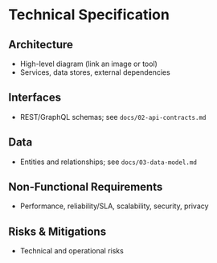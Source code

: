 # Technical Specification

## Architecture
- High-level diagram (link an image or tool)
- Services, data stores, external dependencies

## Interfaces
- REST/GraphQL schemas; see `docs/02-api-contracts.md`

## Data
- Entities and relationships; see `docs/03-data-model.md`

## Non-Functional Requirements
- Performance, reliability/SLA, scalability, security, privacy

## Risks & Mitigations
- Technical and operational risks
